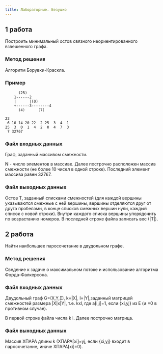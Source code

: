 ```yaml
---
title: Лабораторные. Безушко
---
```


## 1 работа

Построить минимальный остов связного неориентированного взвешенного графа.

### Метод решения

Алгоритм Борувки-Краскла.

### Пример

```
      (25)
    1------2
    |      |(0)
    +------3--------4
      (4)      (7)
```

```
22
 6 10 14 20 22  2 25  3  4  1
25  3  0  1  4  2  0  4  7  3
 7 32767
```

### Файл входных данных

Граф, заданный массивом смежности.

N - число элементов в массиве. Далее построчно расположен массив смежности (не более 10 чисел в одной строке). Последний элемент массива равен 32767.

### Файл выходных данных

Остов T, заданный списками смежностей (для каждой вершины указываются смежные с ней вершины, вершины отделяются друг от друга пробелами, в конце списков смежных вершин нули, каждый список с новой строки). Внутри каждого списка вершины упорядочить по возрастанию номеров. В последней строке файла записать вес (|T|).

## 2 работа

Найти наибольшее паpосочетание в двудольном
гpафе.

### Метод решения

Сведение к задаче о максимальном потоке и использование алгоpитма Фоpда-Фалкеpсона.

### Файл входных данных

Двудольный граф  G=(X,Y,E),  k=|X|,  l=|Y|,заданный матрицей смежностей размера |X|x|Y|, т.е. kxl, где a[i,j]=1, если {xi,yj} из E (и =0 в противном случае).

В пеpвой стpоке файла числа k l. Далее постpочно матpица.

### Файл выходных данных

Массив XПАРА длины k (XПАРА[xi]=yj,  если {xi,yj} входит в паросочетание, иначе XПАРА[xi]=0).